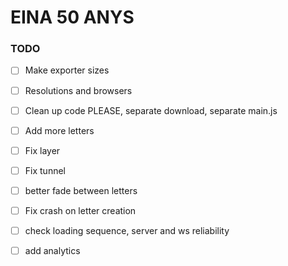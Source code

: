 # EINA 50 ANYS

### TODO

- [ ] Make exporter sizes
- [ ] Resolutions and browsers
- [ ] Clean up code PLEASE, separate download, separate main.js

- [ ] Add more letters

- [ ] Fix layer
- [ ] Fix tunnel
- [ ] better fade between letters
- [ ] Fix crash on letter creation
- [ ] check loading sequence, server and ws reliability
- [ ] add analytics